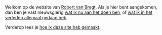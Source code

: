 ---
---
Welkom op de website van [Robert van Bregt](/bio). Als je hier bent aangekomen, dan ben je vast nieuwsgierig [wat ik nu aan het doen ben](/nu), of [wat ik in het verleden allemaal gedaan heb](/cv).

Verderop lees je [hoe ik deze site heb gemaakt](/colofon).

<link href="https://twitter.com/robertvanbregt" rel="me">
<link href="https://github.com/metbril" rel="me">

<link href="https://indieauth.com/auth" rel="authorization_endpoint">
<link href="https://tokens.indieauth.com/token" rel="token_endpoint">
<link href="https://micropub-robertvanbregt.herokuapp.com/" rel="micropub">
<link rel="microsub" href="https://aperture.p3k.io/microsub/79">
